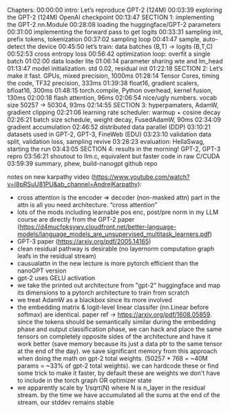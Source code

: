 Chapters:
00:00:00 intro: Let’s reproduce GPT-2 (124M)
00:03:39 exploring the GPT-2 (124M) OpenAI checkpoint
00:13:47 SECTION 1: implementing the GPT-2 nn.Module
00:28:08 loading the huggingface/GPT-2 parameters
00:31:00 implementing the forward pass to get logits
00:33:31 sampling init, prefix tokens, tokenization
00:37:02 sampling loop
00:41:47 sample, auto-detect the device
00:45:50 let’s train: data batches (B,T) → logits (B,T,C)
00:52:53 cross entropy loss
00:56:42 optimization loop: overfit a single batch
01:02:00 data loader lite
01:06:14 parameter sharing wte and lm_head
01:13:47 model initialization: std 0.02, residual init
01:22:18 SECTION 2: Let’s make it fast. GPUs, mixed precision, 1000ms
01:28:14 Tensor Cores, timing the code, TF32 precision, 333ms
01:39:38 float16, gradient scalers, bfloat16, 300ms
01:48:15 torch.compile, Python overhead, kernel fusion, 130ms
02:00:18 flash attention, 96ms
02:06:54 nice/ugly numbers. vocab size 50257 → 50304, 93ms
02:14:55 SECTION 3: hyperpamaters, AdamW, gradient clipping
02:21:06 learning rate scheduler: warmup + cosine decay
02:26:21 batch size schedule, weight decay, FusedAdamW, 90ms
02:34:09 gradient accumulation
02:46:52 distributed data parallel (DDP)
03:10:21 datasets used in GPT-2, GPT-3, FineWeb (EDU)
03:23:10 validation data split, validation loss, sampling revive
03:28:23 evaluation: HellaSwag, starting the run
03:43:05 SECTION 4: results in the morning! GPT-2, GPT-3 repro
03:56:21 shoutout to llm.c, equivalent but faster code in raw C/CUDA
03:59:39 summary, phew, build-nanogpt github repo


notes on new karpathy video (https://www.youtube.com/watch?v=l8pRSuU81PU&ab_channel=AndrejKarpathy):

- cross attention is the encoder ⇒ decoder (non-masked attn) part in the attn is all you need architecture. “cross attention”
- lots of the mods including learnable pos enc, post/pre norm in my LLM course are directly from the GPT-2 paper (https://d4mucfpksywv.cloudfront.net/better-language-models/language_models_are_unsupervised_multitask_learners.pdf)
- GPT-3 paper (https://arxiv.org/pdf/2005.14165)
- clean residual pathway is desirable (no layernorm computation graph leafs in the residual stream)
- causualattn in the new lecture is more pytorch efficient than the nanoGPT version
- gpt-2 uses GELU activation
- we take the printed out architecture from "gpt-2" huggingface and map its dimensions to a pytorch architecture to train from scratch
- we treat AdamW as a blackbox since its more involved
- the embedding matrix & logit-level linear classifer (nn.Linear before softmax) are identical. paper ref -> https://arxiv.org/pdf/1608.05859. since the tokens should be semantically similar during the embedding phase and output classification phase, we can hack and place the same tensors on completely opposite sides of the architecture and have it work better (save memory because its just a data ptr to the same tensor at the end of the day). we save significant memory from this approach when doing the math on gpt-2 total weights. (50257 * 768 = ~40M params = ~33% of gpt-2 total weights). we can hardcode these or find some trick to make it faster, by default these are weights we don't have to include in the torch graph OR optimizer state 
- we apparently scale by 1/sqrt(N) where N is n_layer in the residual stream. by the time we have accumulated all the sums at the end of the stream,  our stddev remains stable
